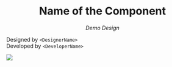 <!-- DESCRIPTION of the component -->
<div align='center'>
  <h1>Name of the Component</h1>
  <em> Demo Design </em>
</div>

Designed by `<DesignerName>`<br/>
Developed by `<DeveloperName>`

<!-- ScreenShots/More content description goes here -->

<img src="caroleaux.png" widht="500"/>